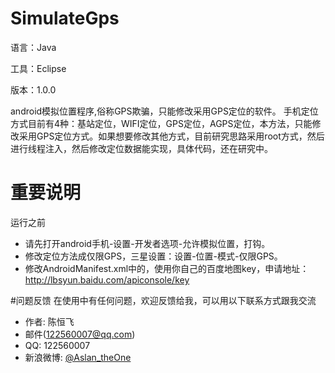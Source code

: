 ﻿# SimulateGps

语言：Java

工具：Eclipse

版本：1.0.0

android模拟位置程序,俗称GPS欺骗，只能修改采用GPS定位的软件。
手机定位方式目前有4种：基站定位，WIFI定位，GPS定位，AGPS定位，本方法，只能修改采用GPS定位方式。如果想要修改其他方式，目前研究思路采用root方式，然后进行线程注入，然后修改定位数据能实现，具体代码，还在研究中。

# 重要说明
运行之前

* 请先打开android手机-设置-开发者选项-允许模拟位置，打钩。
* 修改定位方法成仅限GPS，三星设置：设置-位置-模式-仅限GPS。
* 修改AndroidManifest.xml中的，使用你自己的百度地图key，申请地址：http://lbsyun.baidu.com/apiconsole/key

#问题反馈
在使用中有任何问题，欢迎反馈给我，可以用以下联系方式跟我交流

* 作者: 陈恒飞
* 邮件(122560007@qq.com)
* QQ: 122560007
* 新浪微博: [@Aslan_theOne](http://weibo.com/alsnahcne)
